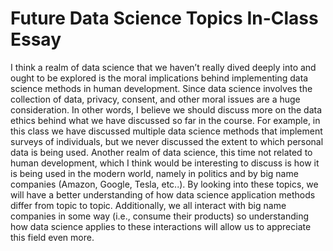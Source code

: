 # Future Data Science Topics In-Class Essay

I think a realm of data science that we haven’t really dived deeply into and ought to be explored is the moral implications behind implementing data science methods in human development. Since data science involves the collection of data, privacy, consent, and other moral issues are a huge consideration. In other words, I believe we should discuss more on the data ethics behind what we have discussed so far in the course. For example, in this class we have discussed multiple data science methods that implement surveys of individuals, but we never discussed the extent to which personal data is being used. Another realm of data science, this time not related to human development, which I think would be interesting to discuss is how it is being used in the modern world, namely in politics and by big name companies (Amazon, Google, Tesla, etc..). By looking into these topics, we will have a better understanding of how data science application methods differ from topic to topic. Additionally, we all interact with big name companies in some way (i.e., consume their products) so understanding how data science applies to these interactions will allow us to appreciate this field even more. 
